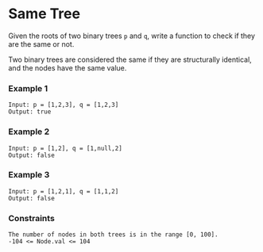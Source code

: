 # Same Tree

Given the roots of two binary trees `p` and `q`, write a function to check if they are the same or not.

Two binary trees are considered the same if they are structurally identical, and the nodes have the same value.


### Example 1

```
Input: p = [1,2,3], q = [1,2,3]
Output: true
```

### Example 2

```
Input: p = [1,2], q = [1,null,2]
Output: false
```

### Example 3

```
Input: p = [1,2,1], q = [1,1,2]
Output: false
```

### Constraints

```
The number of nodes in both trees is in the range [0, 100].
-104 <= Node.val <= 104
```

